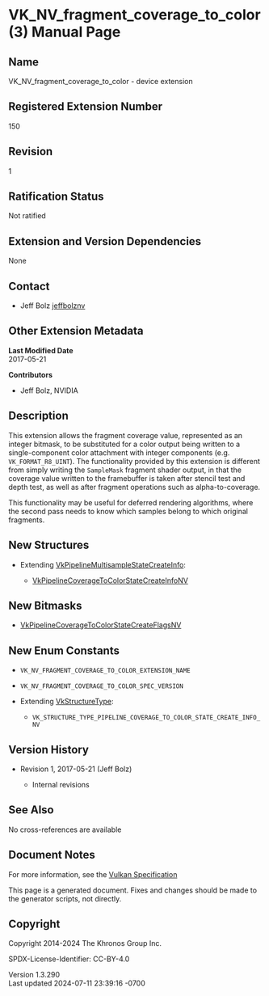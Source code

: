 # VK_NV_fragment_coverage_to_color(3) Manual Page

## Name

VK_NV_fragment_coverage_to_color - device extension



## <a href="#_registered_extension_number" class="anchor"></a>Registered Extension Number

150

## <a href="#_revision" class="anchor"></a>Revision

1

## <a href="#_ratification_status" class="anchor"></a>Ratification Status

Not ratified

## <a href="#_extension_and_version_dependencies" class="anchor"></a>Extension and Version Dependencies

None

## <a href="#_contact" class="anchor"></a>Contact

- Jeff Bolz <a
  href="https://github.com/KhronosGroup/Vulkan-Docs/issues/new?body=%5BVK_NV_fragment_coverage_to_color%5D%20@jeffbolznv%0A*Here%20describe%20the%20issue%20or%20question%20you%20have%20about%20the%20VK_NV_fragment_coverage_to_color%20extension*"
  target="_blank" rel="nofollow noopener"><em></em>jeffbolznv</a>

## <a href="#_other_extension_metadata" class="anchor"></a>Other Extension Metadata

**Last Modified Date**  
2017-05-21

**Contributors**  
- Jeff Bolz, NVIDIA

## <a href="#_description" class="anchor"></a>Description

This extension allows the fragment coverage value, represented as an
integer bitmask, to be substituted for a color output being written to a
single-component color attachment with integer components (e.g.
`VK_FORMAT_R8_UINT`). The functionality provided by this extension is
different from simply writing the `SampleMask` fragment shader output,
in that the coverage value written to the framebuffer is taken after
stencil test and depth test, as well as after fragment operations such
as alpha-to-coverage.

This functionality may be useful for deferred rendering algorithms,
where the second pass needs to know which samples belong to which
original fragments.

## <a href="#_new_structures" class="anchor"></a>New Structures

- Extending
  [VkPipelineMultisampleStateCreateInfo](https://registry.khronos.org/vulkan/specs/1.3-extensions/man/html/VkPipelineMultisampleStateCreateInfo.html):

  - [VkPipelineCoverageToColorStateCreateInfoNV](https://registry.khronos.org/vulkan/specs/1.3-extensions/man/html/VkPipelineCoverageToColorStateCreateInfoNV.html)

## <a href="#_new_bitmasks" class="anchor"></a>New Bitmasks

- [VkPipelineCoverageToColorStateCreateFlagsNV](https://registry.khronos.org/vulkan/specs/1.3-extensions/man/html/VkPipelineCoverageToColorStateCreateFlagsNV.html)

## <a href="#_new_enum_constants" class="anchor"></a>New Enum Constants

- `VK_NV_FRAGMENT_COVERAGE_TO_COLOR_EXTENSION_NAME`

- `VK_NV_FRAGMENT_COVERAGE_TO_COLOR_SPEC_VERSION`

- Extending [VkStructureType](https://registry.khronos.org/vulkan/specs/1.3-extensions/man/html/VkStructureType.html):

  - `VK_STRUCTURE_TYPE_PIPELINE_COVERAGE_TO_COLOR_STATE_CREATE_INFO_NV`

## <a href="#_version_history" class="anchor"></a>Version History

- Revision 1, 2017-05-21 (Jeff Bolz)

  - Internal revisions

## <a href="#_see_also" class="anchor"></a>See Also

No cross-references are available

## <a href="#_document_notes" class="anchor"></a>Document Notes

For more information, see the <a
href="https://registry.khronos.org/vulkan/specs/1.3-extensions/html/vkspec.html#VK_NV_fragment_coverage_to_color"
target="_blank" rel="noopener">Vulkan Specification</a>

This page is a generated document. Fixes and changes should be made to
the generator scripts, not directly.

## <a href="#_copyright" class="anchor"></a>Copyright

Copyright 2014-2024 The Khronos Group Inc.

SPDX-License-Identifier: CC-BY-4.0

Version 1.3.290  
Last updated 2024-07-11 23:39:16 -0700
